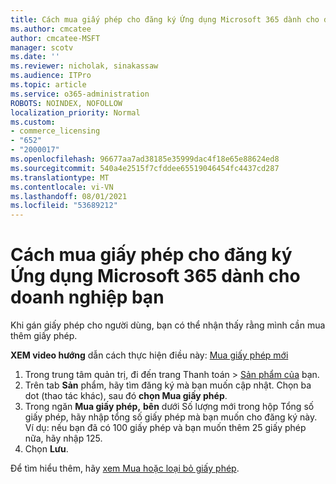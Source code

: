 ```yaml
---
title: Cách mua giấy phép cho đăng ký Ứng dụng Microsoft 365 dành cho doanh nghiệp bạn
ms.author: cmcatee
author: cmcatee-MSFT
manager: scotv
ms.date: ''
ms.reviewer: nicholak, sinakassaw
ms.audience: ITPro
ms.topic: article
ms.service: o365-administration
ROBOTS: NOINDEX, NOFOLLOW
localization_priority: Normal
ms.custom:
- commerce_licensing
- "652"
- "2000017"
ms.openlocfilehash: 96677aa7ad38185e35999dac4f18e65e88624ed8
ms.sourcegitcommit: 540a4e2515f7cfddee65519046454fc4437cd287
ms.translationtype: MT
ms.contentlocale: vi-VN
ms.lasthandoff: 08/01/2021
ms.locfileid: "53689212"
---
```

# <a name="how-to-buy-licenses-for-your-microsoft-365-apps-for-business-subscription"></a>Cách mua giấy phép cho đăng ký Ứng dụng Microsoft 365 dành cho doanh nghiệp bạn

Khi gán giấy phép cho người dùng, bạn có thể nhận thấy rằng mình cần mua thêm giấy phép.

**XEM video hướng** dẫn cách thực hiện điều này: [Mua giấy phép mới](https://go.microsoft.com/fwlink/p/?linkid=2154857)
  
1. Trong trung tâm quản trị, đi đến trang Thanh toán  >  [Sản phẩm của](https://go.microsoft.com/fwlink/p/?linkid=842054) bạn.
2. Trên tab **Sản** phẩm, hãy tìm đăng ký mà bạn muốn cập nhật. Chọn ba dot (thao tác khác), sau đó **chọn Mua giấy phép**.
3. Trong ngăn **Mua giấy phép,** **bên** dưới Số lượng mới trong hộp Tổng số giấy phép, hãy nhập tổng số giấy phép mà bạn muốn cho đăng ký này.  Ví dụ: nếu bạn đã có 100 giấy phép và bạn muốn thêm 25 giấy phép nữa, hãy nhập 125.
4. Chọn **Lưu**.

Để tìm hiểu thêm, hãy [xem Mua hoặc loại bỏ giấy phép](/microsoft-365/commerce/licenses/buy-licenses).